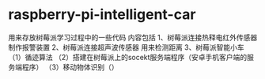 # raspberry-pi-intelligent-car
用来存放树莓派学习过程中的一些代码
内容包括
1、树莓派连接热释电红外传感器 制作报警装置
2、树莓派连接超声波传感器 用来检测距离
3、树莓派智能小车
    （1）循迹算法
    （2）搭建在树莓派上的socekt服务端程序（安卓手机客户端的服务端程序）
    （3）移动物体识别（）
